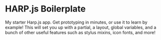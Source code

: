 HARP.js Boilerplate
====================
My starter Harp.js app. Get prototyping in minutes, or use it to learn by example! This will set you up with a partial, a layout, global variables, and a bunch of other useful features such as stylus mixins, icon fonts, and more!
